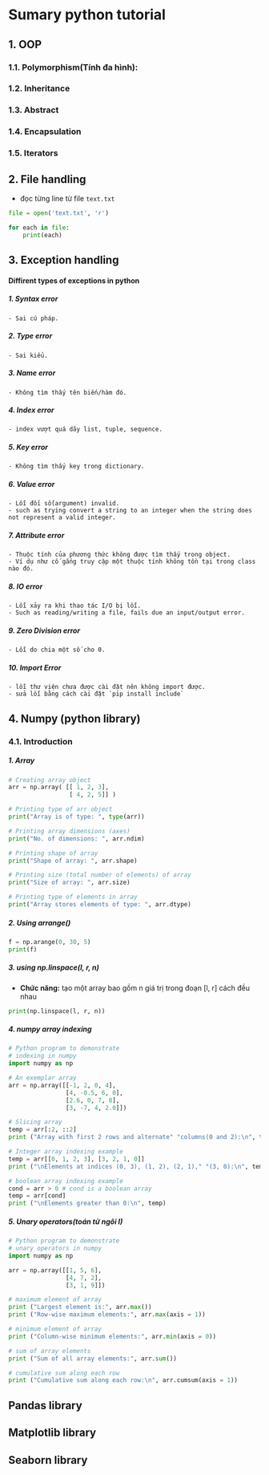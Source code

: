 # Sumary python tutorial

## 1. OOP

### 1.1. Polymorphism(Tính đa hình):
### 1.2. Inheritance
### 1.3. Abstract
### 1.4. Encapsulation
### 1.5. Iterators

## 2. File handling

- đọc từng line từ file `text.txt`
```python
file = open('text.txt', 'r')

for each in file:
    print(each)
```


## 3. Exception handling

#### Diffirent types of exceptions in python
##### 1. Syntax error
    - Sai cú pháp.
##### 2. Type error
    - Sai kiểu.
##### 3. Name error
    - Không tìm thấy tên biến/hàm đó.
##### 4. Index error
    - index vượt quá dãy list, tuple, sequence.
##### 5. Key error
    - Không tìm thấy key trong dictionary.
##### 6. Value error
    - Lỗi đối số(argument) invalid.
    - such as trying convert a string to an integer when the string does not represent a valid integer.
##### 7. Attribute error
    - Thuộc tính của phương thức không được tìm thấy trong object.
    - Ví dụ như cố gắng truy cập một thuộc tính không tồn tại trong class nào đó.
##### 8. IO error
    - Lỗi xảy ra khi thao tác I/O bị lỗi.
    - Such as reading/writing a file, fails due an input/output error.
##### 9. Zero Division error
    - Lỗi do chia một số cho 0.
##### 10. Import Error
    - lỗi thư viện chưa được cài đặt nên không import được.
    - sửa lỗi bằng cách cài đặt `pip install include`

## 4. Numpy (python library)
### 4.1. Introduction

##### 1. Array 
```python
# Creating array object
arr = np.array( [[ 1, 2, 3],
                 [ 4, 2, 5]] )

# Printing type of arr object
print("Array is of type: ", type(arr))

# Printing array dimensions (axes)
print("No. of dimensions: ", arr.ndim)

# Printing shape of array
print("Shape of array: ", arr.shape)

# Printing size (total number of elements) of array
print("Size of array: ", arr.size)

# Printing type of elements in array
print("Array stores elements of type: ", arr.dtype)
```

##### 2. Using arrange()
```python
f = np.arange(0, 30, 5)
print(f)
```

##### 3. using np.linspace(l, r, n)
- **Chức năng:** tạo một array bao gồm n giá trị trong đoạn [l, r] cách đều nhau
```python
print(np.linspace(l, r, n))
```


##### 4. numpy array indexing
```python
# Python program to demonstrate
# indexing in numpy
import numpy as np

# An exemplar array
arr = np.array([[-1, 2, 0, 4],
                [4, -0.5, 6, 0],
                [2.6, 0, 7, 8],
                [3, -7, 4, 2.0]])

# Slicing array
temp = arr[:2, ::2]
print ("Array with first 2 rows and alternate" "columns(0 and 2):\n", temp)

# Integer array indexing example
temp = arr[[0, 1, 2, 3], [3, 2, 1, 0]]
print ("\nElements at indices (0, 3), (1, 2), (2, 1)," "(3, 0):\n", temp)

# boolean array indexing example
cond = arr > 0 # cond is a boolean array
temp = arr[cond]
print ("\nElements greater than 0:\n", temp)
```

##### 5. Unary operators(toán tử ngôi I)
```python
# Python program to demonstrate
# unary operators in numpy
import numpy as np

arr = np.array([[1, 5, 6],
                [4, 7, 2],
                [3, 1, 9]])

# maximum element of array
print ("Largest element is:", arr.max())
print ("Row-wise maximum elements:", arr.max(axis = 1))

# minimum element of array
print ("Column-wise minimum elements:", arr.min(axis = 0))

# sum of array elements
print ("Sum of all array elements:", arr.sum())

# cumulative sum along each row
print ("Cumulative sum along each row:\n", arr.cumsum(axis = 1))
```

## Pandas library

## Matplotlib library

## Seaborn library

